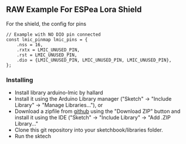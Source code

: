 ## RAW Example For ESPea Lora Shield ##

For the shield, the config for pins

```
// Example with NO DIO pin connected
const lmic_pinmap lmic_pins = {
    .nss = 16,
    .rxtx = LMIC_UNUSED_PIN,
    .rst = LMIC_UNUSED_PIN,
    .dio = {LMIC_UNUSED_PIN, LMIC_UNUSED_PIN, LMIC_UNUSED_PIN},
};
```

### Installing ###

* Install library arduino-lmic by hallard
 * Install it using the Arduino Library manager ("Sketch" -> "Include Library" -> "Manage Libraries..."), or
 * Download a zipfile from [github](https://github.com/hallard/arduino-lmic) using the "Download ZIP" button and install it using the IDE ("Sketch" -> "Include Library" -> "Add .ZIP Library..."
 * Clone this git repository into your sketchbook/libraries folder.
* Run the sktech
